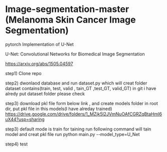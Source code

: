 # Image-segmentation-master (Melanoma Skin Cancer Image Segmentation)

pytorch Implementation of U-Net

U-Net: Convolutional Networks for Biomedical Image Segmentation

https://arxiv.org/abs/1505.04597

step1) 
Clone repo

step2) 
dwonlaod database and run dataset.py  which will creat folder dataset contains(train, test, valid , tain_GT ,test_GT, valid_GT) in git i have alredy put dataset folder please check

step3)
download pkl file form below link , and create models folder in root dir,  put pkl file in this models(I have alreday trained)
https://drive.google.com/drive/folders/1_MZjk5l2JVmNuOAfCGRZqBtaHml6uX44?usp=sharing


step3) default mode is train  for taining run following command will tain model and creat pkl file 
 run 	python main.py --model_type=U_Net
 
step4) test 
 
 


